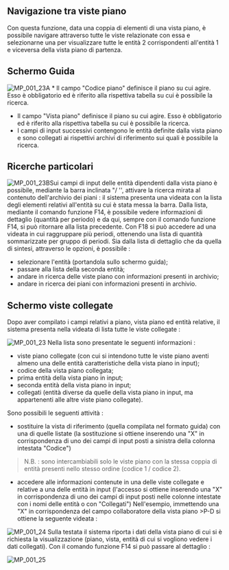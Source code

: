 ## Navigazione tra viste piano
Con questa funzione, data una coppia di elementi di una vista piano, è possibile navigare attraverso tutte le viste relazionate con essa e selezionarne una per visualizzare tutte le entità 2 corrispondenti all'entità 1 e viceversa della vista piano di partenza.

## Schermo Guida
![MP_001_23A](http://localhost:3000/immagini/MBDOC_OGG-P_MPGP08/MP_001_23A.png) * Il campo "Codice piano" definisce il piano su cui agire. Esso è obbligatorio ed è riferito alla rispettiva tabella su cui è possibile la ricerca.
 * Il campo "Vista piano" definisce il piano su cui agire. Esso è obbligatorio ed è riferito alla rispettiva tabella su cui è possibile la ricerca.
 * I campi di input successivi contengono le entità definite dalla vista piano e sono collegati ai rispettivi archivi di riferimento sui quali è possibile la ricerca.

## Ricerche particolari
![MP_001_23B](http://localhost:3000/immagini/MBDOC_OGG-P_MPGP08/MP_001_23B.png)Sui campi di input delle entità dipendenti dalla vista piano è possibile, mediante la barra inclinata "/ '', attivare la ricerca mirata al contenuto dell'archivio dei piani :  il sistema presenta una videata con la lista degli elementi relativi all'entità su cui è stata messa la barra.
Dalla lista, mediante il comando funzione F14, è possibile vedere informazioni di dettaglio (quantità per periodo) e da qui, sempre con il comando funzione F14, si può ritornare alla lista precedente.
Con F18 si può accedere ad una videata in cui raggruppare più periodi, ottenendo una lista di quantità sommarizzate per gruppo di periodi.
Sia dalla lista di dettaglio che da quella di sintesi, attraverso le opzioni, è possibile : 
 * selezionare l'entità (portandola sullo schermo guida);
 * passare alla lista della seconda entità;
 * andare in ricerca delle viste piano con informazioni presenti in archivio;
 * andare in ricerca dei piani con informazioni presenti in archivio.

## Schermo viste collegate
Dopo aver compilato i campi relativi a piano, vista piano ed entità relative, il sistema presenta nella videata di lista tutte le viste collegate : 

![MP_001_23](http://localhost:3000/immagini/MBDOC_OGG-P_MPGP08/MP_001_23.png)
Nella lista sono presentate le seguenti informazioni : 
 * viste piano collegate (con cui si intendono tutte le viste piano aventi almeno una delle entità caratteristiche della vista piano in input);
 * codice della vista piano collegata;
 * prima entità della vista piano in input;
 * seconda entità della vista piano in input;
 * collegati (entità diverse da quelle della vista piano in input, ma appartenenti alle altre viste piano collegate).

Sono possibili le seguenti attività : 
* sostituire la vista di riferimento (quella compilata nel formato guida) con una di quelle listate (la sostituzione si ottiene inserendo una "X" in corrispondenza di uno dei campi di input posti a
sinistra della colonna intestata "Codice")

>N.B. :  sono intercambiabili solo le viste piano con la stessa coppia di entità presenti nello stesso ordine (codice 1 / codice 2).
 * accedere alle informazioni contenute in una delle viste collegate e relative a una delle entità in input (l'accesso si ottiene inserendo una "X" in corrispondenza di uno dei campi di input posti nelle colonne intestate con i nomi delle entità o con "Collegati")
Nell'esempio, immettendo una "X" in corrispondenza del campo collaboratore della vista piano >P-D si ottiene la seguente videata : 

![MP_001_24](http://localhost:3000/immagini/MBDOC_OGG-P_MPGP08/MP_001_24.png)
Sulla testata il sistema riporta i dati della vista piano di cui si è richiesta la visualizzazione (piano, vista, entità di cui si vogliono vedere i dati collegati).
Con il comando funzione F14 si può passare al dettaglio : 

![MP_001_25](http://localhost:3000/immagini/MBDOC_OGG-P_MPGP08/MP_001_25.png)